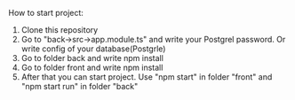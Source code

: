 How to start project:

1) Clone this repository
2) Go to "back->src->app.module.ts" and write your Postgrel password. Or write config of your database(Postgrle)
3) Go to folder back and write npm install
4) Go to folder front and write npm install
5) After that you can start project. Use "npm start" in folder "front" and "npm start run" in folder "back"
